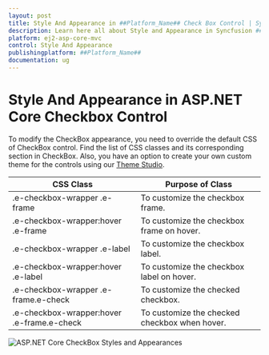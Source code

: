 ```yaml
---
layout: post
title: Style And Appearance in ##Platform_Name## Check Box Control | Syncfusion
description: Learn here all about Style and Appearance in Syncfusion ##Platform_Name## Check Box control of Syncfusion Essential JS 2 and more.
platform: ej2-asp-core-mvc
control: Style And Appearance
publishingplatform: ##Platform_Name##
documentation: ug
---
```



# Style And Appearance in ASP.NET Core Checkbox Control

To modify the CheckBox appearance, you need to override the default CSS of CheckBox control. Find the list of CSS classes and its corresponding section in CheckBox. Also, you have an option to create your own custom theme for the controls using our [Theme Studio](https://ej2.syncfusion.com/themestudio/?theme=material).

| CSS Class | Purpose of Class |
| ----- | ----- |
| .e-checkbox-wrapper .e-frame | To customize the checkbox frame. |
| .e-checkbox-wrapper:hover .e-frame | To customize the checkbox frame on hover. |
| .e-checkbox-wrapper .e-label | To customize the checkbox label. |
| .e-checkbox-wrapper:hover .e-label | To customize the checkbox label on hover. |
| .e-checkbox-wrapper .e-frame.e-check | To customize the checked checkbox. |
| .e-checkbox-wrapper:hover .e-frame.e-check | To customize the checked checkbox when hover. |

![ASP.NET Core CheckBox Styles and Appearances](images/checkbox-style-and-appearance.png)